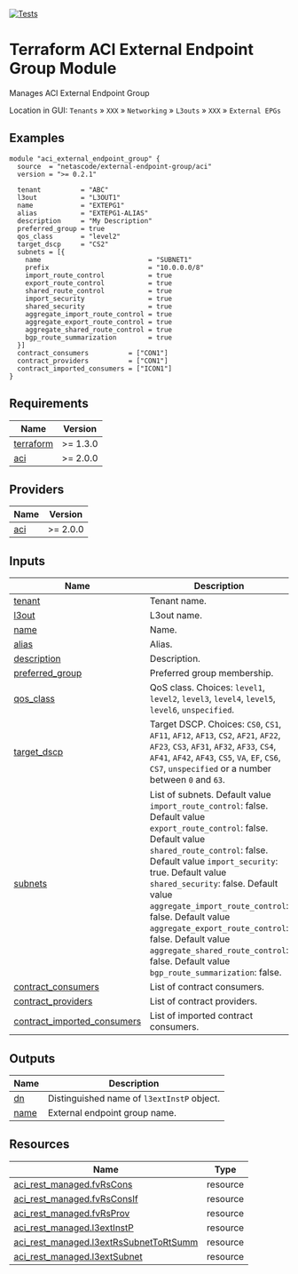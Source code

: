 <!-- BEGIN_TF_DOCS -->
[![Tests](https://github.com/netascode/terraform-aci-external-endpoint-group/actions/workflows/test.yml/badge.svg)](https://github.com/netascode/terraform-aci-external-endpoint-group/actions/workflows/test.yml)

# Terraform ACI External Endpoint Group Module

Manages ACI External Endpoint Group

Location in GUI:
`Tenants` » `XXX` » `Networking` » `L3outs` » `XXX` » `External EPGs`

## Examples

```hcl
module "aci_external_endpoint_group" {
  source  = "netascode/external-endpoint-group/aci"
  version = ">= 0.2.1"

  tenant          = "ABC"
  l3out           = "L3OUT1"
  name            = "EXTEPG1"
  alias           = "EXTEPG1-ALIAS"
  description     = "My Description"
  preferred_group = true
  qos_class       = "level2"
  target_dscp     = "CS2"
  subnets = [{
    name                           = "SUBNET1"
    prefix                         = "10.0.0.0/8"
    import_route_control           = true
    export_route_control           = true
    shared_route_control           = true
    import_security                = true
    shared_security                = true
    aggregate_import_route_control = true
    aggregate_export_route_control = true
    aggregate_shared_route_control = true
    bgp_route_summarization        = true
  }]
  contract_consumers          = ["CON1"]
  contract_providers          = ["CON1"]
  contract_imported_consumers = ["ICON1"]
}
```

## Requirements

| Name | Version |
|------|---------|
| <a name="requirement_terraform"></a> [terraform](#requirement\_terraform) | >= 1.3.0 |
| <a name="requirement_aci"></a> [aci](#requirement\_aci) | >= 2.0.0 |

## Providers

| Name | Version |
|------|---------|
| <a name="provider_aci"></a> [aci](#provider\_aci) | >= 2.0.0 |

## Inputs

| Name | Description | Type | Default | Required |
|------|-------------|------|---------|:--------:|
| <a name="input_tenant"></a> [tenant](#input\_tenant) | Tenant name. | `string` | n/a | yes |
| <a name="input_l3out"></a> [l3out](#input\_l3out) | L3out name. | `string` | n/a | yes |
| <a name="input_name"></a> [name](#input\_name) | Name. | `string` | n/a | yes |
| <a name="input_alias"></a> [alias](#input\_alias) | Alias. | `string` | `""` | no |
| <a name="input_description"></a> [description](#input\_description) | Description. | `string` | `""` | no |
| <a name="input_preferred_group"></a> [preferred\_group](#input\_preferred\_group) | Preferred group membership. | `bool` | `false` | no |
| <a name="input_qos_class"></a> [qos\_class](#input\_qos\_class) | QoS class. Choices: `level1`, `level2`, `level3`, `level4`, `level5`, `level6`, `unspecified`. | `string` | `"unspecified"` | no |
| <a name="input_target_dscp"></a> [target\_dscp](#input\_target\_dscp) | Target DSCP. Choices: `CS0`, `CS1`, `AF11`, `AF12`, `AF13`, `CS2`, `AF21`, `AF22`, `AF23`, `CS3`, `AF31`, `AF32`, `AF33`, `CS4`, `AF41`, `AF42`, `AF43`, `CS5`, `VA`, `EF`, `CS6`, `CS7`, `unspecified` or a number between `0` and `63`. | `string` | `"unspecified"` | no |
| <a name="input_subnets"></a> [subnets](#input\_subnets) | List of subnets. Default value `import_route_control`: false. Default value `export_route_control`: false. Default value `shared_route_control`: false. Default value `import_security`: true. Default value `shared_security`: false. Default value `aggregate_import_route_control`: false. Default value `aggregate_export_route_control`: false. Default value `aggregate_shared_route_control`: false. Default value `bgp_route_summarization`: false. | <pre>list(object({<br>    name                           = optional(string, "")<br>    prefix                         = string<br>    import_route_control           = optional(bool, false)<br>    export_route_control           = optional(bool, false)<br>    shared_route_control           = optional(bool, false)<br>    import_security                = optional(bool, true)<br>    shared_security                = optional(bool, false)<br>    aggregate_import_route_control = optional(bool, false)<br>    aggregate_export_route_control = optional(bool, false)<br>    aggregate_shared_route_control = optional(bool, false)<br>    bgp_route_summarization        = optional(bool, false)<br>  }))</pre> | `[]` | no |
| <a name="input_contract_consumers"></a> [contract\_consumers](#input\_contract\_consumers) | List of contract consumers. | `list(string)` | `[]` | no |
| <a name="input_contract_providers"></a> [contract\_providers](#input\_contract\_providers) | List of contract providers. | `list(string)` | `[]` | no |
| <a name="input_contract_imported_consumers"></a> [contract\_imported\_consumers](#input\_contract\_imported\_consumers) | List of imported contract consumers. | `list(string)` | `[]` | no |

## Outputs

| Name | Description |
|------|-------------|
| <a name="output_dn"></a> [dn](#output\_dn) | Distinguished name of `l3extInstP` object. |
| <a name="output_name"></a> [name](#output\_name) | External endpoint group name. |

## Resources

| Name | Type |
|------|------|
| [aci_rest_managed.fvRsCons](https://registry.terraform.io/providers/CiscoDevNet/aci/latest/docs/resources/rest_managed) | resource |
| [aci_rest_managed.fvRsConsIf](https://registry.terraform.io/providers/CiscoDevNet/aci/latest/docs/resources/rest_managed) | resource |
| [aci_rest_managed.fvRsProv](https://registry.terraform.io/providers/CiscoDevNet/aci/latest/docs/resources/rest_managed) | resource |
| [aci_rest_managed.l3extInstP](https://registry.terraform.io/providers/CiscoDevNet/aci/latest/docs/resources/rest_managed) | resource |
| [aci_rest_managed.l3extRsSubnetToRtSumm](https://registry.terraform.io/providers/CiscoDevNet/aci/latest/docs/resources/rest_managed) | resource |
| [aci_rest_managed.l3extSubnet](https://registry.terraform.io/providers/CiscoDevNet/aci/latest/docs/resources/rest_managed) | resource |
<!-- END_TF_DOCS -->
